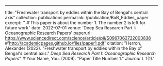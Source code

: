 ---
title: "Freshwater transport by eddies within the Bay of Bengal's central axis"
collection: publications
permalink: /publication/BoB_Eddies_paper
excerpt: '' #'This paper is about the number 1. The number 2 is left for future work.'
date: 2022-07-01
venue: 'Deep Sea Research Part I: Oceanographic Research Papers'
paperurl: https://www.sciencedirect.com/science/article/pii/S0967063722000838 #'http://academicpages.github.io/files/paper1.pdf'
citation: "Herron, Alexander (2022). &quot;Freshwater transport by eddies within the Bay of Bengal's central axis.&quot; <i>Deep Sea Research Part I: Oceanographic Research Papers</i>" #'Your Name, You. (2009). &quot;Paper Title Number 1.&quot; <i>Journal 1</i>. 1(1).'
